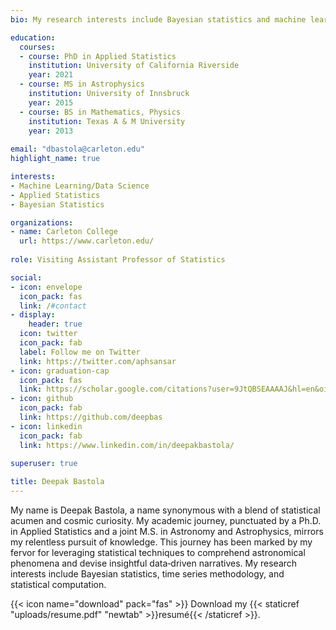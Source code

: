 ```yaml
---
bio: My research interests include Bayesian statistics and machine learning.

education:
  courses:
  - course: PhD in Applied Statistics
    institution: University of California Riverside
    year: 2021
  - course: MS in Astrophysics
    institution: University of Innsbruck
    year: 2015
  - course: BS in Mathematics, Physics
    institution: Texas A & M University
    year: 2013
    
email: "dbastola@carleton.edu"
highlight_name: true

interests:
- Machine Learning/Data Science
- Applied Statistics
- Bayesian Statistics

organizations:
- name: Carleton College
  url: https://www.carleton.edu/
  
role: Visiting Assistant Professor of Statistics

social:
- icon: envelope
  icon_pack: fas
  link: /#contact
- display:
    header: true
  icon: twitter
  icon_pack: fab
  label: Follow me on Twitter
  link: https://twitter.com/aphsansar
- icon: graduation-cap
  icon_pack: fas
  link: https://scholar.google.com/citations?user=9JtQBSEAAAAJ&hl=en&oi=ao
- icon: github
  icon_pack: fab
  link: https://github.com/deepbas
- icon: linkedin
  icon_pack: fab
  link: https://www.linkedin.com/in/deepakbastola/
  
superuser: true

title: Deepak Bastola
---
```


My name is Deepak Bastola, a name synonymous with
a blend of statistical acumen and cosmic curiosity. My academic journey, punctuated by a Ph.D. in Applied Statistics and a joint M.S. in Astronomy and Astrophysics, mirrors my relentless pursuit of knowledge. This journey has been marked by my fervor for leveraging statistical techniques to comprehend astronomical phenomena and devise insightful data‑driven narratives. My  research interests include Bayesian statistics, time series methodology, and statistical computation. 

{{< icon name="download" pack="fas" >}} Download my {{< staticref "uploads/resume.pdf" "newtab" >}}resumé{{< /staticref >}}.
